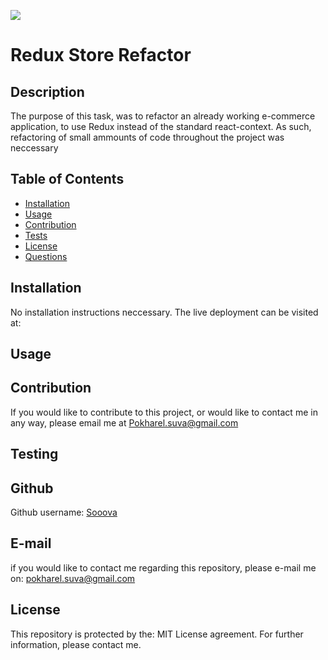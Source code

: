 ![](https://img.shields.io/badge/license-MIT%20License-blue?style=flat-square)
# Redux Store Refactor
## Description 
The purpose of this task, was to refactor an already working e-commerce application, to use Redux instead of the standard react-context. As such, refactoring of small ammounts of code throughout the project was neccessary
## Table of Contents 
* [Installation](#installation)
* [Usage](#usage)
* [Contribution](#contribution)
* [Tests](#tests)
* [License](#license)
* [Questions](#questions)

## Installation 
No installation instructions neccessary. The live deployment can be visited at:
## Usage 

## Contribution 
If you would like to contribute to this project, or would like to contact me in any way, please email me at Pokharel.suva@gmail.com
## Testing 

## Github
Github username: [Sooova](https://github.com/Sooova)
## E-mail
 if you would like to contact me regarding this repository, please e-mail me on: 
 pokharel.suva@gmail.com
## License 
This repository is protected by the: MIT License agreement. For further information, please contact me.